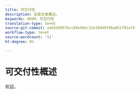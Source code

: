 ```yaml
---
title: 可交付性
description: 这是文章概述。
keywords: DDOM，可交付性
translation-type: tm+mt
source-git-commit: add4209576cc04e99ec15e39d40706a852f91af4
workflow-type: tm+mt
source-wordcount: '11'
ht-degree: 0%

---
```



# 可交付性概述

欢迎。

<!--
This is the landing page of the user guide. It should be the first list item in the TOC.md file.

See other user landing pages to get ideas.
-->
